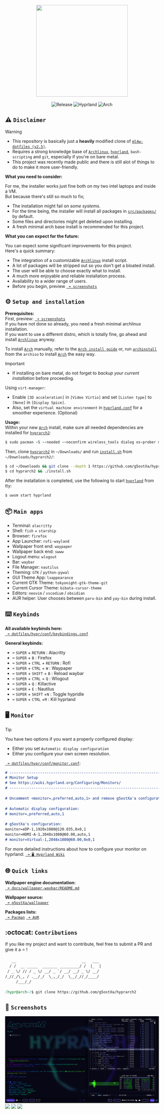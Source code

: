 <div align="center">
<img src="/assets/logos/IMG_3279.png" width="300" height="300"/>
</div>

<div align="center">

![Release](https://img.shields.io/badge/hyprarch2-v1.3.2-cyan.svg)
![Hyprland](https://img.shields.io/badge/Hyprland-%236A0DAD?&logo=hyprland&logoColor=white)
![Arch](https://img.shields.io/badge/Arch%20Linux-1793D1?logo=arch-linux&logoColor=6A0DAD)
</div>

## ⚠ `Disclaimer`
> [!WARNING]
> - This repository is basically just a **heavily** modified clone of [`ml4w-dotfiles (v2.5)`](https://github.com/mylinuxforwork/dotfiles).
> - Requires a strong knowledge base of [`Archlinux`](https://archlinux.org), [`hyprland`](https://hyprland.org), `bash-scripting` and `git`, especially if you're on bare metal.
> - This project was recently made public and there is still alot of things to do to make it more user-friendly.

**What you need to consider:**

For me, the installer works just fine both on my two intel laptops and inside a VM.\
But because there's still so much to fix;
- The installation might fail on _some systems_.
- For the time being, the installer will install all packages in [`src/packages/`](/src/packages/) by default.
- Some files and directories might get deleted upon installing.
- A fresh minimal arch base install is recommended for this project.

**What you can expect for the future:**

You can expect some significant improvements for this project.\
Here's a quick summary:
- The integration of a customizable [`Archlinux`](https://archlinux.org) install script.
- A lot of packages will be stripped out so you don't get a bloated install.
- The user will be able to choose exactly what to install.
- A much more enjoyable and reliable installation process.
- Availability to a wider range of users.
- Before you begin, preview [` ➜ screenshots`](https://github.com/g5ostXa/hyprarch2#-screenshots)

## ⚙️ `Setup and installation`
**Prerequisites:**\
First, preview: [` ➜ screenshots`](https://github.com/g5ostXa/hyprarch2#-screenshots)\
If you have not done so already, you need a fresh minimal archlinux installation.\
If you want to use a different distro, which is totally fine, go ahead and install [`Archlinux`](https://archlinux.org) anyway.

To install [`Arch`](https://archlinux.org) manually, refer to the [`Arch install guide`](https://wiki.archlinux.org/title/Installation_guide) or, run [`archinstall`](https://github.com/archlinux/archinstall) from the `archiso` to install [`Arch`](https://archlinux.org) the easy way.
> [!IMPORTANT]
> - If installing on bare metal, do not forget to _backup your current installation_ before proceeding.

Using `virt-manager`:
- Enable `[3D acceleration]` in `[Video Virtio]` and set `[Listen type]` to `[None]` in `[Display Spice]`.
- Also, set the `virtual machine environment` in [`hyprland.conf`](/dotfiles/hypr/hyprland.conf) for a smoother experience. (Optional)

**Usage:**\
Within your new [`Arch`](https://archlinux.org/) install, make sure all needed dependencies are installed for [`hyprarch2`](/):
```ruby
$ sudo pacman -S --needed --noconfirm wireless_tools dialog os-prober mtools dosfstools base-devel git reflector xdg-utils xdg-user-dirs gum figlet vim openssh
```

 Then, clone [`hyprarch2`](/) in `~/Downloads/` and run [`install.sh`](/install.sh) from `~/Downloads/hyprarch2/`:
```bash
$ cd ~/Downloads && git clone --depth 1 https://github.com/g5ostXa/hyprarch2.git
$ cd hyprarch2 && ./install.sh
```

After the installation is completed, use the following to start [`hyprland`](https://hyprland.org) from tty:
```ruby
$ uwsm start hyprland
```

## 📦 `Main apps`
- Terminal: `alacritty`
- Shell: `fish` + `starship`
- Browser: `firefox`
- App Launcher: `rofi-wayland`
- Wallpaper front end: `waypaper`
- Wallpaper back end: `swww`
- Logout menu: `wlogout`
- Bar: `waybar`
- File Manager: `nautilus`
- Theming: `GTK` / `python-pywal`
- GUI Theme App: `lxappearance`
- Current GTK Theme: `tokyonight-gtk-theme-git`
- Current Cursor Theme: `bibata-cursor-theme`
- Editors: `neovim` / `vscodium` / `obsidian`
- AUR helper: User chooses between `paru-bin` and `yay-bin` during install.

## ⌨️ `Keybinds`
**All available keybinds here:**\
[` ➜ dotfiles/hypr/conf/keybindings.conf`](/dotfiles/hypr/conf/keybindings.conf)

**General keybinds:**
- `⌨️` `SUPER` + `RETURN` : Alacritty
- `⌨️` `SUPER` + `B` : Firefox
- `⌨️` `SUPER` + `CTRL` + `RETURN` : Rofi
- `⌨️` `SUPER` + `CTRL` + `W` : Waypaper 
- `⌨️` `SUPER` + `SHIFT` + `B` : Reload waybar 
- `⌨️` `SUPER` + `CTRL` + `Q` : Wlogout
- `⌨️` `SUPER` + `Q` : Killactive
- `⌨️` `SUPER` + `E` : Nautilus
- `⌨️` `SUPER` + `SHIFT` +`N` : Toggle hypridle
- `⌨️` `SUPER` + `CTRL` +`M` : Kill hyprland

## 🖥️ `Monitor`
> [!TIP]
> You have two options if you want a properly configured display:
> - Either you set `Automatic display configuration` 
> - Either you configure your own screen resolution.

[` ➜ dotfiles/hypr/conf/monitor.conf`](/dotfiles/hypr/conf/monitor.conf):
```md
# -------------------------------------------------------------------------------------
# Monitor Setup
# See https://wiki.hyprland.org/Configuring/Monitors/
# -------------------------------------------------------------------------------------

# Uncomment <monitor=,preferred,auto,1> and remove g5ostXa'a configuration if you want to use Automatic display configuration.

# Automatic display configuration:
# monitor=,preferred,auto,1

# g5ostXa's configuration:
monitor=eDP-1,1920x1080@120.035,0x0,1
monitor=HDMI-A-1,2048x1080@60.00,auto,1
# monitor=Virtual-1,2048x1080@60.00,0x0,1
```
For more detailed instructions about how to configure your monitor on hyprland: [` ➜ 🖥️ Hyprland Wiki`](https://wiki.hyprland.org/Configuring/Monitors)

## 🌐 `Quick links`
**Wallpaper engine documentation:**\
[` ➜ docs/wallpaper-waybar/README.md`](/docs/wallpaper-waybar/README.md)

**Wallpaper source:**\
[` ➜ g5ostXa/wallpaper`](https://github.com/g5ostXa/wallpaper)

**Packages lists:**\
[` ➜ Pacman`](/src/packages/pacman_packages.txt)
[` ➜ AUR`](/src/packages/aur_packages.txt)

## :octocat: `Contributions`
If you like my project and want to contribute, feel free to submit a PR and give it a ⭐ !
```md
   __                              __   ___
  / /  __ _____  _______ _________/ /  |_  |
 / _ \/ // / _ \/ __/ _ `/ __/ __/ _ \/ __/
/_//_/\_, / .__/_/  \_,_/_/  \__/_//_/____/
     /___/_/

[hypr@arch~]$ git clone https://github.com/g5ostXa/hyprarch2
```

## 📸 `Screenshots`
<img src="/docs/screenshots/screenshot-20241206-122335.png"/>
<img src="/docs/screenshots/screenshot-20241201-164323.png"/>
<img src="/docs/screenshots/screenshot-20241201-165449.png"/>
<img src="/docs/screenshots/screenshot-20241204-051902.png"/>
